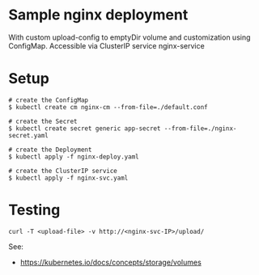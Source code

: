 # Sample nginx deployment 

With custom upload-config to emptyDir volume and customization using ConfigMap. Accessible via ClusterIP service nginx-service

# Setup
```
# create the ConfigMap
$ kubectl create cm nginx-cm --from-file=./default.conf

# create the Secret
$ kubectl create secret generic app-secret --from-file=./nginx-secret.yaml

# create the Deployment
$ kubectl apply -f nginx-deploy.yaml

# create the ClusterIP service
$ kubectl apply -f nginx-svc.yaml
```

# Testing
```
curl -T <upload-file> -v http://<nginx-svc-IP>/upload/
```

See:
* https://kubernetes.io/docs/concepts/storage/volumes


